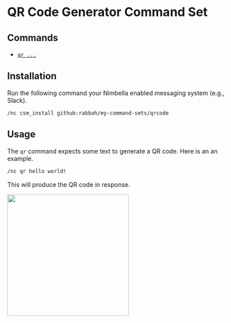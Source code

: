 # QR Code Generator Command Set

## Commands

- [`qr ...`](./packages/qr/qr/qr.js)

## Installation

Run the following command your Nimbella enabled messaging system (e.g., Slack).

```
/nc csm_install github:rabbah/my-command-sets/qrcode
```

## Usage

The `qr` command expects some text to generate a QR code.
Here is an an example.

```sh
/nc qr hello world!
```

This will produce the QR code in response.

<img width="280" src="https://user-images.githubusercontent.com/4959922/87235587-7f40d280-c3ab-11ea-9e1d-10d02ce7d1b0.png">
